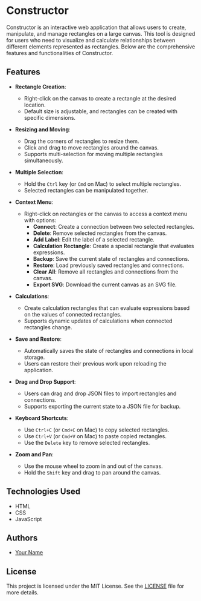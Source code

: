 # Constructor

Constructor is an interactive web application that allows users to create, manipulate, and manage rectangles on a large canvas. This tool is designed for users who need to visualize and calculate relationships between different elements represented as rectangles. Below are the comprehensive features and functionalities of Constructor.

## Features

- **Rectangle Creation**: 
  - Right-click on the canvas to create a rectangle at the desired location.
  - Default size is adjustable, and rectangles can be created with specific dimensions.

- **Resizing and Moving**: 
  - Drag the corners of rectangles to resize them.
  - Click and drag to move rectangles around the canvas.
  - Supports multi-selection for moving multiple rectangles simultaneously.

- **Multiple Selection**: 
  - Hold the `Ctrl` key (or `Cmd` on Mac) to select multiple rectangles.
  - Selected rectangles can be manipulated together.

- **Context Menu**: 
  - Right-click on rectangles or the canvas to access a context menu with options:
    - **Connect**: Create a connection between two selected rectangles.
    - **Delete**: Remove selected rectangles from the canvas.
    - **Add Label**: Edit the label of a selected rectangle.
    - **Calculation Rectangle**: Create a special rectangle that evaluates expressions.
    - **Backup**: Save the current state of rectangles and connections.
    - **Restore**: Load previously saved rectangles and connections.
    - **Clear All**: Remove all rectangles and connections from the canvas.
    - **Export SVG**: Download the current canvas as an SVG file.

- **Calculations**: 
  - Create calculation rectangles that can evaluate expressions based on the values of connected rectangles.
  - Supports dynamic updates of calculations when connected rectangles change.

- **Save and Restore**: 
  - Automatically saves the state of rectangles and connections in local storage.
  - Users can restore their previous work upon reloading the application.

- **Drag and Drop Support**: 
  - Users can drag and drop JSON files to import rectangles and connections.
  - Supports exporting the current state to a JSON file for backup.

- **Keyboard Shortcuts**: 
  - Use `Ctrl+C` (or `Cmd+C` on Mac) to copy selected rectangles.
  - Use `Ctrl+V` (or `Cmd+V` on Mac) to paste copied rectangles.
  - Use the `Delete` key to remove selected rectangles.

- **Zoom and Pan**: 
  - Use the mouse wheel to zoom in and out of the canvas.
  - Hold the `Shift` key and drag to pan around the canvas.


## Technologies Used

- HTML
- CSS
- JavaScript

## Authors

- [Your Name](https://github.com/your-username)

## License

This project is licensed under the MIT License. See the [LICENSE](LICENSE) file for more details.
